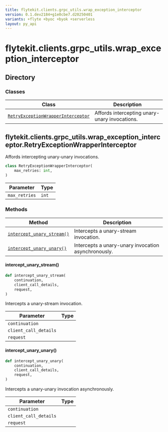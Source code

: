 ```yaml
---
title: flytekit.clients.grpc_utils.wrap_exception_interceptor
version: 0.1.dev2184+g1e0cbe7.d20250401
variants: +flyte +byoc +byok +serverless
layout: py_api
---
```


# flytekit.clients.grpc_utils.wrap_exception_interceptor

## Directory

### Classes

| Class | Description |
|-|-|
| [`RetryExceptionWrapperInterceptor`](.././flytekit.clients.grpc_utils.wrap_exception_interceptor#flytekitclientsgrpc_utilswrap_exception_interceptorretryexceptionwrapperinterceptor) | Affords intercepting unary-unary invocations. |

## flytekit.clients.grpc_utils.wrap_exception_interceptor.RetryExceptionWrapperInterceptor

Affords intercepting unary-unary invocations.


```python
class RetryExceptionWrapperInterceptor(
    max_retries: int,
)
```
| Parameter | Type |
|-|-|
| `max_retries` | `int` |

### Methods

| Method | Description |
|-|-|
| [`intercept_unary_stream()`](#intercept_unary_stream) | Intercepts a unary-stream invocation. |
| [`intercept_unary_unary()`](#intercept_unary_unary) | Intercepts a unary-unary invocation asynchronously. |


#### intercept_unary_stream()

```python
def intercept_unary_stream(
    continuation,
    client_call_details,
    request,
)
```
Intercepts a unary-stream invocation.



| Parameter | Type |
|-|-|
| `continuation` |  |
| `client_call_details` |  |
| `request` |  |

#### intercept_unary_unary()

```python
def intercept_unary_unary(
    continuation,
    client_call_details,
    request,
)
```
Intercepts a unary-unary invocation asynchronously.



| Parameter | Type |
|-|-|
| `continuation` |  |
| `client_call_details` |  |
| `request` |  |

